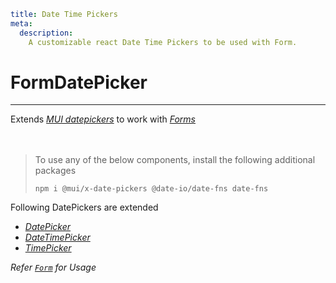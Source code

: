 ```YAML
title: Date Time Pickers
meta:
  description:
    A customizable react Date Time Pickers to be used with Form.
```

# FormDatePicker

---

Extends [_MUI datepickers_](https://mui.com/x/react-date-pickers/getting-started/) to work with [_Forms_](../../form/) \
&nbsp;
\
&nbsp;

> To use any of the below components, install the following additional packages
>
> ```
> npm i @mui/x-date-pickers @date-io/date-fns date-fns
> ```

Following DatePickers are extended

- [_DatePicker_](./date-time-pickers/date-picker)
- [_DateTimePicker_](./date-time-pickers/date-time-picker)
- [_TimePicker_](./date-time-pickers/time-picker)

_Refer [`Form`](../form) for Usage_

